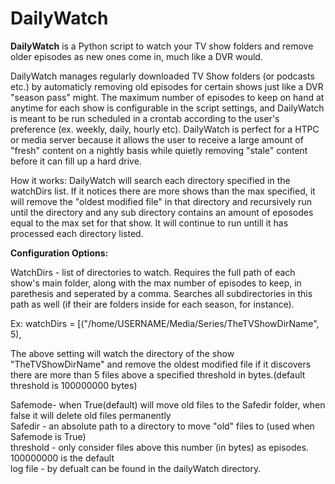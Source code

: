 # DailyWatch
**DailyWatch** is a Python script to watch your TV show folders and remove older episodes as new ones come in, much like a DVR would.

DailyWatch manages regularly downloaded TV Show folders (or podcasts etc.) by automaticly removing
old episodes for certain shows just like a DVR "season pass" might. The maximum number of episodes to keep on hand
at anytime for each show is configurable in the script settings, and DailyWatch is meant to be run scheduled in a crontab
according to the user's preference (ex. weekly, daily, hourly etc). DailyWatch is perfect for a HTPC or media server
because it allows the user to receive a large amount of "fresh" content on a nightly basis while quietly removing "stale"
content before it can fill up a hard drive.

How it works: DailyWatch will search each directory specified in the watchDirs list. If it notices there are more shows
than the max specified, it will remove the "oldest modified file" in that directory and recursively
run until the directory and any sub directory contains an amount of eposodes equal to the max set for that show. It will
continue to run untill it has processed each directory listed.

**Configuration Options:**

WatchDirs - list of directories to watch. Requires the full path of each show's main folder, along with the max number of episodes to keep, in parethesis and seperated by a comma. Searches
all subdirectories in this path as well (if their are folders inside for each season, for instance).

Ex:
watchDirs = [("/home/USERNAME/Media/Series/TheTVShowDirName", 5),

The above setting will watch the directory of the show "TheTVShowDirName" and remove the oldest modified file if it discovers there are more than 5 files above a specified threshold in bytes.(default threshold is 100000000 bytes)

Safemode- when True(default) will move old files to the Safedir folder, when false it will delete old files permanently  
Safedir - an absolute path to a directory to move "old" files to (used when Safemode is True)  
threshold - only consider files above this number (in bytes) as episodes. 100000000 is the default  
log file - by defualt can be found in the dailyWatch directory.
